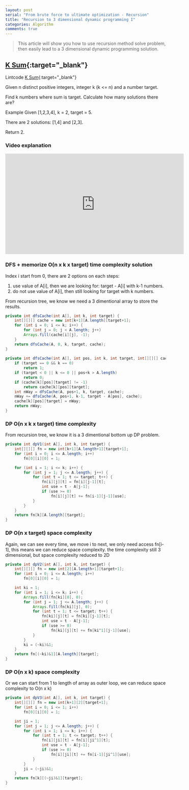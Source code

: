 ```yaml
---
layout: post 
serial: "From brute force to ultimate optimization - Recursion"
title: "Recursion to 3 dimensional dynamic programming I"
categories: Algorithm
comments: true
---
```


> This article will show you how to use recursion method solve problem, then easily lead to a 3 dimensional dynamic programming solution.


## [K Sum](http://www.lintcode.com/en/problem/k-sum/){:target="_blank"}
Lintcode [K Sum](http://www.lintcode.com/en/problem/k-sum/){:target="_blank"}

Given n distinct positive integers, integer k (k <= n) and a number target.

Find k numbers where sum is target. Calculate how many solutions there are?

Example
Given [1,2,3,4], k = 2, target = 5.

There are 2 solutions: [1,4] and [2,3].

Return 2.

### Video explanation

<iframe width="560" height="315" src="https://www.youtube.com/embed/Gych0fusTcc" frameborder="0" allowfullscreen></iframe>

### DFS + memorize O(n x k x target) time complexity solution

Index i start from 0, there are 2 options on each steps:
1. use value of A[i], then we are looking for: target - A[i] with k-1 numbers.
2. do not use value of A[i], then still looking for target with k numbers.

From recursion tree, we know we need a 3 dimentional array to store the results.

```java
private int dfsCache(int A[], int k, int target) {
    int[][][] cache = new int[k+1][A.length][target+1];
    for (int i = 0; i <= k; i++) {
        for (int j = 0; j < A.length; j++)
        Arrays.fill(cache[i][j], -1);
    }
    return dfsCache(A, 0, k, target, cache);
}
    
private int dfsCache(int A[], int pos, int k, int target, int[][][] cache) {
    if (target == 0 && k == 0)
        return 1;
    if (target < 0 || k <= 0 || pos+k > A.length)
        return 0;
    if (cache[k][pos][target] != -1)
        return cache[k][pos][target];
    int nWay = dfsCache(A, pos+1, k, target, cache);
    nWay += dfsCache(A, pos+1, k-1, target - A[pos], cache);
    cache[k][pos][target] = nWay;
    return nWay;
}
```

### DP O(n x k x target) time complexity

From recursion tree, we know it is a 3 dimentional bottom up DP problem.

```java
private int dpV1(int A[], int k, int target) {
    int[][][] fn = new int[k+1][A.length+1][target+1];
    for (int i = 0; i <= A.length; i++)
        fn[0][i][0] = 1;

    for (int i = 1; i <= k; i++) {
        for (int j = 1; j <= A.length; j++) {
            for (int t = 1; t <= target; t++) {
                fn[i][j][t] = fn[i][j-1][t];
                int use = t - A[j-1];
                if (use >= 0)
                    fn[i][j][t] += fn[i-1][j-1][use];
            }
        }
    }
    return fn[k][A.length][target];
}
```

### DP O(n x target) space complexity

Again, we can see every time, we move i to next, we only need access fn[i-1],
this means we can reduce space complexity. the time complexity still 3 dimensional,
but space complexity reduced to 2D

```java
private int dpV2(int A[], int k, int target) {
    int[][][] fn = new int[2][A.length+1][target+1];
    for (int i = 0; i <= A.length; i++)
        fn[0][i][0] = 1;

    int ki = 1;
    for (int i = 1; i <= k; i++) {
        Arrays.fill(fn[ki][0], 0);
        for (int j = 1; j <= A.length; j++) {
            Arrays.fill(fn[ki][j], 0);
            for (int t = 1; t <= target; t++) {
                fn[ki][j][t] = fn[ki][j-1][t];
                int use = t - A[j-1];
                if (use >= 0)
                    fn[ki][j][t] += fn[ki^1][j-1][use];
            }
        }
        ki = (~ki)&1;
    }
    return fn[(~ki)&1][A.length][target];
}
```

### DP O(n x k) space complexity

Or we can start from 1 to length of array as outer loop, we can reduce space complexity to O(n x k)

```java
private int dpV3(int A[], int k, int target) {
    int[][][] fn = new int[k+1][2][target+1];
    for (int i = 0; i <= 1; i++)
        fn[0][i][0] = 1;

    int ji = 1;
    for (int j = 1; j <= A.length; j++) {
        for (int i = 1; i <= k; i++) {
            for (int t = 1; t <= target; t++) {
                fn[i][ji][t] = fn[i][ji^1][t];
                int use = t - A[j-1];
                if (use >= 0)
                    fn[i][ji][t] += fn[i-1][ji^1][use];
            }
        }
        ji = (~ji)&1;
    }
    return fn[k][(~ji)&1][target];
}
```
